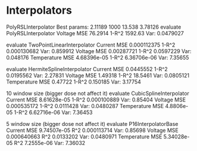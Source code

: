 # Interpolators

PolyRSLInterpolator
Best params: 2.11189 1000 13.538 3.78126 evaluate PolyRSLInterpolator
Voltage         MSE 76.2914      1-R^2 1592.63    Var: 0.0479027


evaluate TwoPointLinearInterpolator
Current         MSE 0.000112375  1-R^2 0.000130682        Var: 0.859912
Voltage         MSE 0.00287721   1-R^2 0.0597229  Var: 0.048176
Temperature     MSE 4.68396e-05  1-R^2 6.36706e-06        Var: 7.35655

evaluate HermiteSplineInterpolator
Current         MSE 0.0445552    1-R^2 0.0195562  Var: 2.27831
Voltage         MSE 1.49318      1-R^2 18.5461    Var: 0.0805121
Temperature     MSE 0.47722      1-R^2 0.150185   Var: 3.17754

10 window size (bigger dose not affect it)
evaluate CubicSplineInterpolator
Current         MSE 8.61628e-05  1-R^2 0.000100889        Var: 0.85404
Voltage         MSE 0.000535172  1-R^2 0.0111428  Var: 0.0480287
Temperature     MSE 4.8806e-05   1-R^2 6.62716e-06        Var: 7.36453

5 window size (bigger dose not affect it)
evaluate P16InterpolatorBase
Current         MSE 9.74507e-05  R^2 0.000113714        Var: 0.85698
Voltage         MSE 0.000640663  R^2 0.0133202  Var: 0.0480971
Temperature     MSE 5.34028e-05  R^2 7.2555e-06         Var: 7.36032


